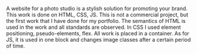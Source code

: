 A website for a photo studio is a stylish solution for promoting your brand. This work is done on HTML, CSS, JS. This is not a commercial project, but the first work that I have done for my portfolio.
The semantics of HTML is used in the work and all standards are observed. In CSS I used element positioning, pseudo-elements, flex. All work is placed in a container.
As for JS, it is used in one block and changes image classes after a certain period of time.
